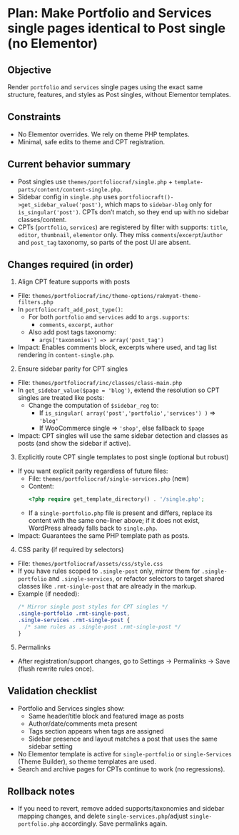 # Plan: Make Portfolio and Services single pages identical to Post single (no Elementor)

## Objective
Render `portfolio` and `services` single pages using the exact same structure, features, and styles as Post singles, without Elementor templates.

## Constraints
- No Elementor overrides. We rely on theme PHP templates.
- Minimal, safe edits to theme and CPT registration.

## Current behavior summary
- Post singles use `themes/portfoliocraf/single.php` + `template-parts/content/content-single.php`.
- Sidebar config in `single.php` uses `portfoliocraft()->get_sidebar_value('post')`, which maps to `sidebar-blog` only for `is_singular('post')`. CPTs don’t match, so they end up with no sidebar classes/content.
- CPTs (`portfolio`, `services`) are registered by filter with supports: `title`, `editor`, `thumbnail`, `elementor` only. They miss `comments`/`excerpt`/`author` and `post_tag` taxonomy, so parts of the post UI are absent.

## Changes required (in order)
1) Align CPT feature supports with posts
- File: `themes/portfoliocraf/inc/theme-options/rakmyat-theme-filters.php`
- In `portfoliocraft_add_post_type()`:
  - For both `portfolio` and `services` add to `args.supports`:
    - `comments`, `excerpt`, `author`
  - Also add post tags taxonomy:
    - `args['taxonomies'] => array('post_tag')`
- Impact: Enables comments block, excerpts where used, and tag list rendering in `content-single.php`.

2) Ensure sidebar parity for CPT singles
- File: `themes/portfoliocraf/inc/classes/class-main.php`
- In `get_sidebar_value($page = 'blog')`, extend the resolution so CPT singles are treated like posts:
  - Change the computation of `$sidebar_reg` to:
    - If `is_singular( array('post','portfolio','services') )` => `'blog'`
    - If WooCommerce single => `'shop'`, else fallback to `$page`
- Impact: CPT singles will use the same sidebar detection and classes as posts (and show the sidebar if active).

3) Explicitly route CPT single templates to post single (optional but robust)
- If you want explicit parity regardless of future files:
  - File: `themes/portfoliocraf/single-services.php` (new)
  - Content:
    ```php
    <?php require get_template_directory() . '/single.php';
    ```
  - If a `single-portfolio.php` file is present and differs, replace its content with the same one-liner above; if it does not exist, WordPress already falls back to `single.php`.
- Impact: Guarantees the same PHP template path as posts.

4) CSS parity (if required by selectors)
- File: `themes/portfoliocraf/assets/css/style.css`
- If you have rules scoped to `.single-post` only, mirror them for `.single-portfolio` and `.single-services`, or refactor selectors to target shared classes like `.rmt-single-post` that are already in the markup.
- Example (if needed):
  ```css
  /* Mirror single post styles for CPT singles */
  .single-portfolio .rmt-single-post,
  .single-services .rmt-single-post {
    /* same rules as .single-post .rmt-single-post */
  }
  ```

5) Permalinks
- After registration/support changes, go to Settings → Permalinks → Save (flush rewrite rules once).

## Validation checklist
- Portfolio and Services singles show:
  - Same header/title block and featured image as posts
  - Author/date/comments meta present
  - Tags section appears when tags are assigned
  - Sidebar presence and layout matches a post that uses the same sidebar setting
- No Elementor template is active for `single-portfolio` or `single-Services` (Theme Builder), so theme templates are used.
- Search and archive pages for CPTs continue to work (no regressions).

## Rollback notes
- If you need to revert, remove added supports/taxonomies and sidebar mapping changes, and delete `single-services.php`/adjust `single-portfolio.php` accordingly. Save permalinks again. 